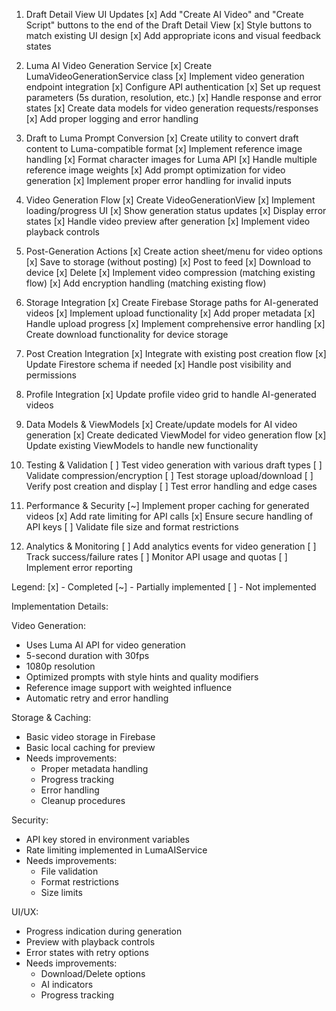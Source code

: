 1. Draft Detail View UI Updates
[x] Add "Create AI Video" and "Create Script" buttons to the end of the Draft Detail View
[x] Style buttons to match existing UI design
[x] Add appropriate icons and visual feedback states

2. Luma AI Video Generation Service
[x] Create LumaVideoGenerationService class
[x] Implement video generation endpoint integration
[x] Configure API authentication
[x] Set up request parameters (5s duration, resolution, etc.)
[x] Handle response and error states
[x] Create data models for video generation requests/responses
[x] Add proper logging and error handling

3. Draft to Luma Prompt Conversion
[x] Create utility to convert draft content to Luma-compatible format
[x] Implement reference image handling
[x] Format character images for Luma API
[x] Handle multiple reference image weights
[x] Add prompt optimization for video generation
[x] Implement proper error handling for invalid inputs

4. Video Generation Flow
[x] Create VideoGenerationView
[x] Implement loading/progress UI
[x] Show generation status updates
[x] Display error states
[x] Handle video preview after generation
[x] Implement video playback controls

5. Post-Generation Actions
[x] Create action sheet/menu for video options
[x] Save to storage (without posting)
[x] Post to feed
[x] Download to device
[x] Delete
[x] Implement video compression (matching existing flow)
[x] Add encryption handling (matching existing flow)

6. Storage Integration
[x] Create Firebase Storage paths for AI-generated videos
[x] Implement upload functionality
[x] Add proper metadata
[x] Handle upload progress
[x] Implement comprehensive error handling
[x] Create download functionality for device storage

7. Post Creation Integration
[x] Integrate with existing post creation flow
[x] Update Firestore schema if needed
[x] Handle post visibility and permissions

8. Profile Integration
[x] Update profile video grid to handle AI-generated videos

9. Data Models & ViewModels
[x] Create/update models for AI video generation
[x] Create dedicated ViewModel for video generation flow
[x] Update existing ViewModels to handle new functionality

10. Testing & Validation
[ ] Test video generation with various draft types
[ ] Validate compression/encryption
[ ] Test storage upload/download
[ ] Verify post creation and display
[ ] Test error handling and edge cases

11. Performance & Security
[~] Implement proper caching for generated videos
[x] Add rate limiting for API calls
[x] Ensure secure handling of API keys
[ ] Validate file size and format restrictions

12. Analytics & Monitoring
[ ] Add analytics events for video generation
[ ] Track success/failure rates
[ ] Monitor API usage and quotas
[ ] Implement error reporting

Legend:
[x] - Completed
[~] - Partially implemented
[ ] - Not implemented

Implementation Details:

Video Generation:
- Uses Luma AI API for video generation
- 5-second duration with 30fps
- 1080p resolution
- Optimized prompts with style hints and quality modifiers
- Reference image support with weighted influence
- Automatic retry and error handling

Storage & Caching:
- Basic video storage in Firebase
- Basic local caching for preview
- Needs improvements:
  - Proper metadata handling
  - Progress tracking
  - Error handling
  - Cleanup procedures

Security:
- API key stored in environment variables
- Rate limiting implemented in LumaAIService
- Needs improvements:
  - File validation
  - Format restrictions
  - Size limits

UI/UX:
- Progress indication during generation
- Preview with playback controls
- Error states with retry options
- Needs improvements:
  - Download/Delete options
  - AI indicators
  - Progress tracking
